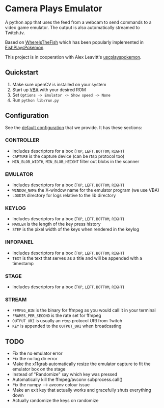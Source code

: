 Camera Plays Emulator
=====================
A python app that uses the feed from a webcam to send commands to a video game emulator. The output is also automatically streamed to Twitch.tv.

Based on [WhereIsTheFish](http://github.com/catherinemoresco/whereisthefish) which has been popularly implemented in [FishPlaysPokemon](http://www.twitch.tv/fishplayspokemon).

This project is in cooperation with Alex Leavitt's [uscplayspokemon](http://github.com/alexleavitt/uscplayspokemon).

Quickstart
----------
1. Make sure openCV is installed on your system
2. Start up [VBA](http://visualboyadvance.net/) with your desired ROM
3. Set `Options -> Emulator -> Show speed -> None`
4. Run `python lib/run.py`

Configuration
-------------
See the [default configuration](config/config.ini.default) that we provide. It has these sections:
### CONTROLLER
- Includes descriptors for a box (`TOP`, `LEFT`, `BOTTOM`, `RIGHT`)
- `CAPTURE` is the capture device (can be rtsp protocol too)
- `MIN_BLOB_WIDTH`, `MIN_BLOB_HEIGHT` filter out blobs in the scanner

### EMULATOR
- Includes descriptors for a box (`TOP`, `LEFT`, `BOTTOM`, `RIGHT`)
- `WINDOW_NAME` the X-window name for the emulator program (we use VBA)
- `LOGDIR` directory for logs relative to the lib directory

### KEYLOG
- Includes descriptors for a box (`TOP`, `LEFT`, `BOTTOM`, `RIGHT`)
- `MAXLEN` is the length of the key press history
- `STEP` is the pixel width of the keys when rendered in the keylog

### INFOPANEL
- Includes descriptors for a box (`TOP`, `LEFT`, `BOTTOM`, `RIGHT`)
- `TEXT` is the text that serves as a title and will be appended with a timestamp

### STAGE
- Includes descriptors for a box (`TOP`, `LEFT`, `BOTTOM`, `RIGHT`)

### STREAM
- `FFMPEG_BIN` is the binary for ffmpeg as you would call it in your terminal
- `FRAMES_PER_SECOND` is the rate set for ffmpeg
- `OUTPUT_URI` is usually an `rtmp` protocol URI from Twitch
- `KEY` is appended to the `OUTPUT_URI` when broadcasting

TODO
----
- Fix the no emulator error
- Fix the no log dir error
- Make the x11grab automatically resize the emulator capture to fit the emulator box on the stage
- Instead of "Randomize" say which key was pressed
- Automatically kill the ffmpeg/avconv subprocess.call()
- Fix the numpy --> avconv colour issue
- Make an exit key that actually works and gracefully shuts everything down
- Actually randomize the keys on randomize
